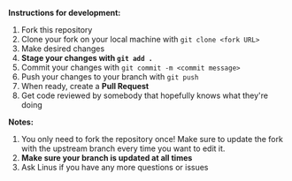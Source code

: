 __Instructions for development:__

1. Fork this repository
2. Clone your fork on your local machine with `git clone <fork URL>`
3. Make desired changes
4. __Stage your changes with `git add .`__
5. Commit your changes with `git commit -m <commit message>`
6. Push your changes to your branch with `git push`
7. When ready, create a __Pull Request__
8. Get code reviewed by somebody that hopefully knows what they're doing

__Notes:__

1. You only need to fork the repository once! Make sure to update the fork with the upstream branch every time you want to edit it.
2. __Make sure your branch is updated at all times__
3. Ask Linus if you have any more questions or issues